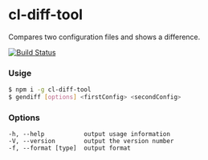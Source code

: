 # cl-diff-tool
Compares two configuration files and shows a difference.

[![Build Status](https://travis-ci.org/CSSSR/csssr-project-template.svg?branch=master)](https://travis-ci.org/CSSSR/csssr-project-template)
### Usige

```sh
$ npm i -g cl-diff-tool
$ gendiff [options] <firstConfig> <secondConfig>
```
### Options
```
-h, --help           output usage information
-V, --version        output the version number
-f, --format [type]  output format
```
